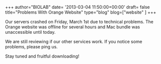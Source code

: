 +++
author="BIOLAB"
date= '2013-03-04 11:50:00+00:00'
draft= false
title="Problems With Orange Website"
type="blog"
blog=["website" ]
+++

Our servers crashed on Friday, March 1st due to technical problems. The Orange website was offline for several hours and Mac bundle was unaccessible until today.

We are still reviewing if our other services work. If you notice some problems, please ping us.

Stay tuned and fruitful downloading!
